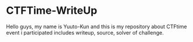 # CTFTime-WriteUp

Hello guys, my name is Yuuto-Kun and this is my repository about CTFtime event i participated includes writeup, source, solver of challenge.
